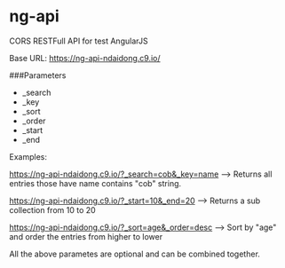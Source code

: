 # ng-api

CORS RESTFull API for test AngularJS

Base URL: https://ng-api-ndaidong.c9.io/

###Parameters

- _search
- _key
- _sort
- _order
- _start
- _end

Examples:

https://ng-api-ndaidong.c9.io/?_search=cob&_key=name 
--> Returns all entries those have name contains "cob" string.


https://ng-api-ndaidong.c9.io/?_start=10&_end=20 
--> Returns a sub collection from 10 to 20

https://ng-api-ndaidong.c9.io/?_sort=age&_order=desc 
--> Sort by "age" and order the entries from higher to lower

All the above parametes are optional and can be combined together.
